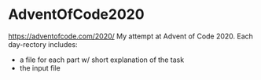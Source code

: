 # AdventOfCode2020
https://adventofcode.com/2020/
My attempt at Advent of Code 2020.
Each day-rectory includes:
- a file for each part w/ short explanation of the task
- the input file
